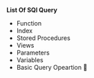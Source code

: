 **List Of SQl Query**

*	Function
*	Index
*	Stored Procedures
*	Views
*	Parameters
*	Variables
*	Basic Query Opeartion  :tada: